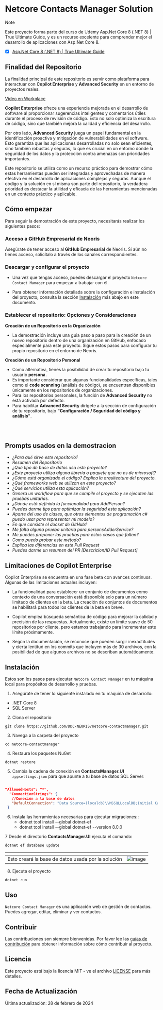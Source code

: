 # Netcore Contacts Manager Solution
> [!NOTE]
> Este proyecto forma parte del curso de Udemy Asp.Net Core 8 (.NET 8) | True Ultimate Guide, y es un recurso excelente para comprender mejor el desarrollo de aplicaciones con Asp.Net Core 8.
> - [x] [Asp.Net Core 8 (.NET 8) | True Ultimate Guide](https://neoris.udemy.com/course/asp-net-core-true-ultimate-guide-real-project/learn/lecture/34726404?start=1#overview)

## Finalidad del Repositorio

La finalidad principal de este repositorio es servir como plataforma para interactuar con **Copilot Enterprise** y **Advanced Security** en un entorno de proyectos reales.

[Video en Workplace](https://neoris.workplace.com/work/landing/input/?next=https%253A%252F%252Fneoris.workplace.com%252Fnd%252F%253Fgroups%25252F1298399547717449%25252Fpermalink%25252F1408916869999049%25252F%2526work_newsfeed_token%253DS%25253A_I100023025081469%25253A1408916869999049%25253A949560486500082%2526aref%253D1706661365402812%2526medium%253Demail%2526mid%253D61032c6d9c9eaG5af95916f088G61033106fccbcG1d72%2526n_m%253Dguly.desousa%252540neoris.com%2526lloc%253Dview_on_facebook_btn%2526rms%253Dv2%2526irms%253Dtrue%2526d)

**Copilot Enterprise** ofrece una experiencia mejorada en el desarrollo de software al proporcionar sugerencias inteligentes y comentarios útiles durante el proceso de revisión de código. Esto no solo optimiza la escritura de código, sino que también mejora la calidad y eficiencia del desarrollo.

Por otro lado, **Advanced Security** juega un papel fundamental en la identificación proactiva y mitigación de vulnerabilidades en el software. Esto garantiza que las aplicaciones desarrolladas no solo sean eficientes, sino también robustas y seguras, lo que es crucial en un entorno donde la seguridad de los datos y la protección contra amenazas son prioridades importantes.

Este repositorio se utiliza como un recurso práctico para demostrar cómo estas herramientas pueden ser integradas y aprovechadas de manera efectiva en el desarrollo de aplicaciones complejas y seguras. Aunque el código y la solución en sí misma son parte del repositorio, la verdadera prioridad es destacar la utilidad y eficacia de las herramientas mencionadas en un contexto práctico y aplicable.

## Cómo empezar
Para seguir la demostración de este proyecto, necesitarás realizar los siguientes pasos:

### Acceso a GitHub Empresarial de Neoris
Asegúrate de tener acceso al **GitHub Empresarial** de Neoris. Si aún no tienes acceso, solicítalo a través de los canales correspondientes.

### Descargar y configurar el proyecto
- Una vez que tengas acceso, puedes descargar el proyecto `Netcore Contact Manager` para empezar a trabajar con él. 

- Para obtener información detallada sobre la configuración e instalación del proyecto, consulta la sección [Instalación](#instalación) más abajo en este documento.

### Establecer el repositorio: Opciones y Consideraciones
**Creación de un Repositorio en la Organización**<br>
- La demostración incluye una guia paso a paso para la creación de un nuevo repositorio dentro de una organización en GitHub, enfocado especialmente para este proyecto. Sigue estos pasos para configurar tu propio repositorio en el entorno de Neoris.


**Creación de un Repositorio Personal**<br>
- Como alternativa, tienes la posibilidad de crear tu repositorio bajo tu usuario **persona**. 
- Es importante considerar que algunas funcionalidades específicas, tales como el **code scanning** (análisis de código), se encuentran disponibles únicamente en los repositorios de organizaciones. 
- Para los repositorios personales, la función de **Advanced Security** no está activada por defecto. 
- Para habilitar **Advanced Security** dirígete a la sección de configuración de tu repositorio, bajo **"Configuración / Seguridad del código y análisis"**.
<br>
<br>

## Prompts usados en la demostracion

- *¿Para qué sirve este repositorio?*
- *Resumen del Repositorio*
- *¿Qué tipo de base de datos usa este proyecto?*
- *¿Este proyecto utiliza alguna librería o paquete que no es de microsoft?*
- *¿Cómo está organizado el código? Explica la arquitectura del proyecto.*
- *¿Qué frameworks web se utilizan en este proyecto?*
- *¿Qué servicios utiliza esta aplicación?*
- *Genera un workflow para que se compile el proyecto y se ejecuten las pruebas unitarias.*
- *¿Dónde está definida la funcionalidad para AddPerson?*
- *Puedes darme tips para optimizar la seguridad esta aplicación?*
- *Aparte del uso de clases, que otros elementos de programación c# puedo usar para representar mi modelo?*
- *En que consiste el docset de GitHub?*
- *Me falta alguna prueba unitaria para personsAdderService?*
- *Me puedes proponer las pruebas para estos casos que faltan?*
- *Como puedo probar este método?*
- *Explica las diferencias en este Pull Request*
- *Puedes darme un resumen del PR [Descricion/ID Pull Request]*

## Limitaciones de Copilot Enterprise
Copilot Enterprise se encuentra en una fase beta con avances continuos. Algunas de las limitaciones actuales incluyen:

- La funcionalidad para establecer un conjunto de documentos como contexto de una conversación está disponible solo para un número limitado de clientes en la beta. La creación de conjuntos de documentos se habilitará para todos los clientes de la beta en breve.

- Copilot emplea búsqueda semántica de código para mejorar la calidad y precisión de las respuestas. Actualmente, existe un límite suave de 50 repositorios por cliente, pero estamos trabajando para incrementar este límite próximamente.

- Según la documentación, se reconoce que pueden surgir inexactitudes y cierta lentitud en los commits que incluyen más de 30 archivos, con la posibilidad de que algunos archivos no se describan automáticamente.


## Instalación
Estos son los pasos para ejecutar `Netcore Contact Manager` en tu máquina local para propósitos de desarrollo y pruebas.

1. Asegúrate de tener lo siguiente instalado en tu máquina de desarrollo:

- .NET Core 8
- SQL Server

2. Clona el repositorio

```
git clone https://github.com/DDC-NEORIS/netcore-contactmanager.git
```

3. Navega a la carpeta del proyecto
```
cd netcore-contactmanager
```

4. Restaura los paquetes NuGet
```
dotnet restore
```

5. Cambia la cadena de conexión en **ContactsManager.UI** `appsettings.json` para que apunte a tu base de datos SQL Server:
   
```json

"AllowedHosts": "*",
  "ConnectionStrings": {
   //Conexión a la base de datos
   "DefaultConnection": "Data Source=(localdb)\\MSSQLLocalDB;Initial Catalog=testContactsDatabase;Integrated Security=True;Connect Timeout=30;Encrypt=False;Trust Server Certificate=False;Application Intent=ReadWrite;Multi Subnet Failover=False"
 }

```

6. Instala las herramientas necesarias para ejecutar migraciones::
   - dotnet tool install --global dotnet-ef
   - dotnet tool install --global dotnet-ef --version 8.0.0


7 Desde el directorio **ContactsManager.UI** ejecuta el comando:
```
dotnet ef database update
```
| <!-- -->      | <!-- -->      |
|:-------------:|:-------------:|
| Esto creará la base de datos usada por la solución | ![image](https://github.com/DDC-NEORIS/netcore-contactmanager/assets/139492750/9f3c6807-abbd-4af0-982f-1021a3735400) |
  

8. Ejecuta el proyecto
```
dotnet run
```
## Uso

`Netcore Contact Manager` es una aplicación web de gestión de contactos. Puedes agregar, editar, eliminar y ver contactos.

## Contribuir

Las contribuciones son siempre bienvenidas. Por favor lee las [guías de contribución](CONTRIBUTING.md) para obtener información sobre cómo contribuir al proyecto.

## Licencia

Este proyecto está bajo la licencia MIT - ve el archivo [LICENSE](LICENSE.md) para más detalles.


## Fecha de Actualización

Última actualización: 28 de febrero de 2024